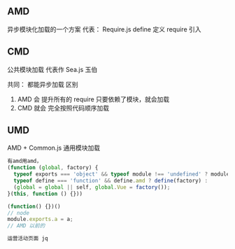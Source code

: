 ## AMD
异步模块化加载的一个方案
代表： Require.js
define 定义
require 引入


## CMD
公共模块加载
代表作 Sea.js 玉伯

共同：
都能异步加载
区别
1. AMD 会 提升所有的 require 只要依赖了模块，就会加载
2. CMD 就会 完全按照代码顺序加载

## UMD
AMD + Common.js
通用模块加载
```js
有amd用amd，
(function (global, factory) {
  typeof exports === 'object' && typeof module !== 'undefined' ? module.exports = factory() :
  typeof define === 'function' && define.amd ? define(factory) :
  (global = global || self, global.Vue = factory());
}(this, function () {}))

(function() {})()
// node 
module.exports.a = a;
// AMD 以前的

运营活动页面 jq